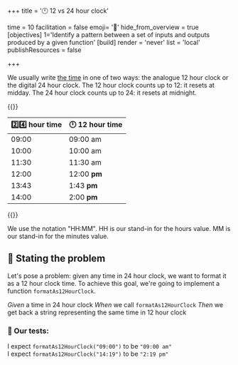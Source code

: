 +++
title = '🕛 12 vs 24 hour clock'

time = 10
facilitation = false
emoji= '🧩'
hide_from_overview = true
[objectives]
 1='Identify a pattern between a set of inputs and outputs produced by a given function'
[build]
  render = 'never'
  list = 'local'
  publishResources = false

+++

We usually write [the time](https://www.bbc.co.uk/bitesize/topics/zkfycdm/articles/z44mqfr) in one of two ways: the analogue 12 hour clock or the digital 24 hour clock. The 12 hour clock counts up to 12: it resets at midday. The 24 hour clock counts up to 24: it resets at midnight.

{{<tooltip title="Conversion from 24 hour to 12 hour">}}

| 2️⃣4️⃣ hour time | 🕛 12 hour time |
| -------------- | --------------- |
| 09:00          | 09:00 am        |
| 10:00          | 10:00 am        |
| 11:30          | 11:30 am        |
| 12:00          | 12:00 **pm**    |
| 13:43          | 1:43 **pm**     |
| 14:00          | 2:00 **pm**     |

{{</tooltip>}}

We use the notation "HH:MM". HH is our stand-in for the hours value. MM is our stand-in for the minutes value.

## 🧩 Stating the problem

Let's pose a problem: given any time in 24 hour clock, we want to format it as a 12 hour clock time. To achieve this goal, we're going to implement a function `formatAs12HourClock`.

_Given_ a time in 24 hour clock
_When_ we call `formatAs12HourClock`
_Then_ we get back a string representing the same time in 12 hour clock

### 🧪 Our tests:

I expect `formatAs12HourClock("09:00")` to be `"09:00 am"`  
I expect `formatAs12HourClock("14:19")` to be `"2:19 pm"`
